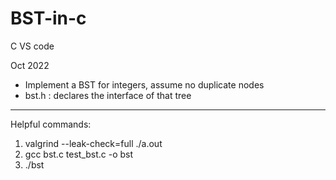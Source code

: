 # BST-in-c
C VS code

Oct 2022

- Implement a BST for integers, assume no duplicate nodes
- bst.h : declares the interface of that tree
---
Helpful commands:

1. valgrind --leak-check=full ./a.out
2. gcc bst.c test_bst.c -o bst
3. ./bst
